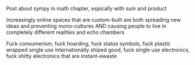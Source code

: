 Post about sympy in math chapter, espically with sum and product

increasingly online spaces that are custom-built are both spreading new ideas and preventing mono-cultures AND causing people to live in completely different realities and echo chambers 

Fuck consumerism, fuck hoarding, fuck status symbols, fuck plastic wrapped single use internationally shiped good, fuck single use electronics, fuck shitty electronics that are instant-ewaste
